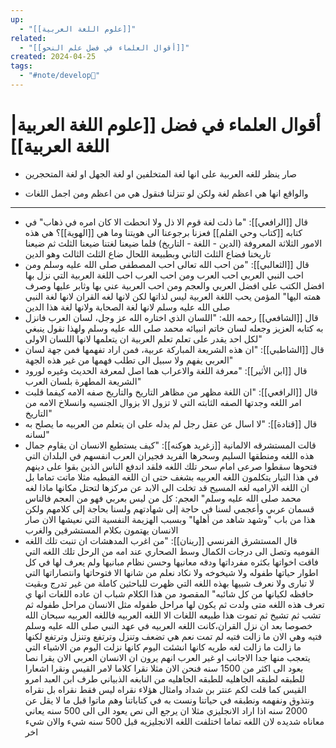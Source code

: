 ```yaml
---
up:
  - "[[علوم اللغة العربية]]"
related:
  - "[[أقوال العلماء في فضل علم النحو]]"
created: 2024-04-25
tags:
  - "#note/develop🍃"
---
```

# أقوال العلماء في فضل [[علوم اللغة العربية|اللغة العربية]]
- صار ينظر للغه العربية على انها لغة المتخلفين او لغة الجهل او لغة المتحجرين

- والواقع انها هي اعظم لغة ولكن لو تنزلنا فنقول هي من اعظم ومن اجمل اللغات
---
- قال [[الرافعي]]: "ما ذلت لغة قوم الا ذل ولا انحطت الا كان امره في ذهاب" في كتابه [[كتاب وحي القلم]]
  فعزنا برجوعنا الى هويتنا 
  وما هي [[الهوية]]؟ هي هذه الامور الثلاثة المعروفة (الدين - اللغة - التاريخ)
  فلما ضيعنا لغتنا ضيعنا الثلث ثم ضيعنا تاريخنا فضاع الثلث الثاني وبطبيعة اللحال ضاع الثلث الثالث وهو الدين
- قال [[الثعالبي]]: "من احب الله تعالى احب المصطفى صلى الله عليه وسلم ومن احب النبي العربي احب العرب ومن احب العرب احب اللغة العربية التي نزل بها افضل الكتب على افضل العربي والعجم ومن احب العربية عني بها وثابر عليها وصرف همته اليها"
  المؤمن يحب اللغة العربية ليس لذاتها لكن لانها لغه القران لانها لغة النبي صلى الله عليه وسلم لانها لغة الصحابة ولانها لغة هذا الدين
- قال [[الشافعي]] رحمه الله: "اللسان الذي اختاره الله عز وجل، لسان العرب فانزل به كتابه العزيز وجعله لسان خاتم انبيائه محمد صلى الله عليه وسلم ولهذا نقول ينبغي لكل احد يقدر على تعلم تعلم العربية ان يتعلمها لانها اللسان الاولى"
- قال [[الشاطبي]]: "ان هذه الشريعة المباركة عربية، فمن اراد تفهمها فمن جهة لسان العربي يفهم ولا سبيل الى تطلب فهمها من غير هذه الجهة"
- قال [[ابن الأثير]]: "معرفة اللغة والاعراب هما اصل لمعرفة الحديث وغيره لورود الشريعة المطهرة بلسان العرب"
- قال [[الرافعي]]: "ان اللغة مظهر من مظاهر التاريخ والتاريخ صفه الامه كيفما قلبت امر اللغه وجدتها الصفه الثابته التي لا تزول الا بزوال الجنسيه وانسلاخ الامه من التاريخ"
- قال [[قتادة]]: "لا اسال عن عقل رجل لم يدله على ان يتعلم من العربيه ما يصلح به لسانه"
- قالت المستشرقه الالمانية [[زغريد هوكنه]]: "كيف يستطيع الانسان ان يقاوم جمال هذه اللغه ومنطقها السليم وسحرها الفريد فجيران العرب انفسهم في البلدان التي فتحوها سقطوا صرعى امام سحر تلك اللغه فلقد اندفع الناس الذين بقوا على دينهم في هذا التيار يتكلمون اللغه العربيه بشغف حتى ان اللغه القبطيه مثلا ماتت تماما بل ان اللغه الاراميه لغه المسيح قد تخلت الى الابد عن مركزها لتحتل مكانها ماذا لغه محمد صلى الله عليه وسلم"
  العجم: كل من ليس بعربي فهو من العجم فالناس قسمان عربي وأعجمي
  لسنا في حاجة إلى شهادتهم ولسنا بحاجة إلى كلامهم ولكن هذا من باب "وشهد شاهد من أهلها" وبسبب الهزيمة النفسية التي نعيشها الان صار الانسان يهتمون بكلام المستشرقين والغرب
- قال المستشرق الفرنسي [[رينان]]: "من اغرب المدهشات ان تنبت تلك اللغه القوميه وتصل الى درجات الكمال وسط الصحاري عند امه من الرحل تلك اللغه التي فاقت اخواتها بكثره مفرداتها ودقه معانيها وحسن نظام مبانيها ولم يعرف لها في كل اطوار حياتها طفوله ولا شيخوخه ولا نكاد نعلم من شانها الا فتوحاتها وانتصاراتها التي لا تبارى ولا نعرف شبيها بهذه اللغه التي ظهرت للباحثين كاملة من غير تدرج وبقيت حافظه لكيانها من كل شائبه"
  المقصود من هذا الكلام شباب ان عاده اللغات انها ي تعرف هذه اللغه متى ولدت ثم يكون لها مراحل طفوله مثل الانسان مراحل طفوله ثم تشب ثم تشيخ ثم تموت هذا طبيعه اللغات الا اللغه العربيه فاللغه العربيه سبحان الله خصوصا بعد ان نزل القران،كانت اللغه العربيه في عهد النبي صلى الله عليه وسلم فتيه وهي الان ما زالت فتيه لم تمت نعم هي تضعف وتنزل وترتفع وتنزل وترتفع لكنها ما زالت ما زالت لغه طريه كانها انشئت اليوم كانها نزلت اليوم
  من الاشياء التي يتعجب منها جدا الاجانب او غير العرب انهم يرون ان الانسان العربي الان يقرا نصا يعود الى اكثر من 1500 سنه فنحن الان مثلا نقرا كلاما لامر القيس ونقرا اشعارا للطبقه لطبقه الجاهليه للطبقه الجاهليه من النابغه الذبياني طرف ابن العبد امرو القيس كما قلت لكم عنتر بن شداد وامثال هؤلاء نقراه ليس فقط نقراه بل نقراه ونتذوق ونفهمه ونطبقه في حياتنا ونست به في كتاباتنا وهم ماتوا قبل ما لا يقل عن 2000 سنه
  اذا اراد الانجليزي مثلا ان يرجع الى نص يعود الى الى 500 سنه يعاني معاناه شديده لان اللغه تماما اختلفت اللغه الانجليزيه قبل 500 سنه شيء والان شيء اخر
